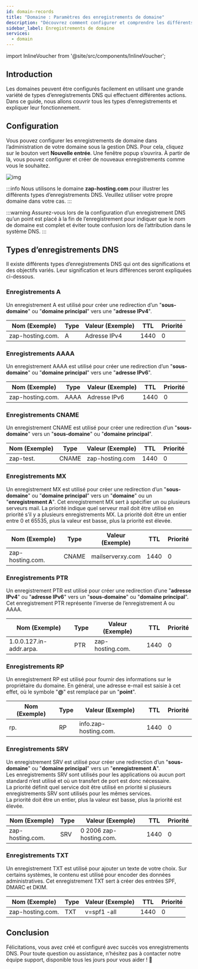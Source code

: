 ```yaml
---
id: domain-records
title: "Domaine : Paramètres des enregistrements de domaine"
description: "Découvrez comment configurer et comprendre les différents types d’enregistrements DNS pour optimiser la gestion de votre domaine → En savoir plus maintenant"
sidebar_label: Enregistrements de domaine
services:
  - domain
---
```


import InlineVoucher from '@site/src/components/InlineVoucher';

## Introduction

Les domaines peuvent être configurés facilement en utilisant une grande variété de types d’enregistrements DNS qui effectuent différentes actions. Dans ce guide, nous allons couvrir tous les types d’enregistrements et expliquer leur fonctionnement.



## Configuration

Vous pouvez configurer les enregistrements de domaine dans l’administration de votre domaine sous la gestion DNS. Pour cela, cliquez sur le bouton vert **Nouvelle entrée**. Une fenêtre popup s’ouvrira. À partir de là, vous pouvez configurer et créer de nouveaux enregistrements comme vous le souhaitez. 

![img](https://screensaver01.zap-hosting.com/index.php/s/5qGjz8jDi4sNGcQ/download)

:::info
Nous utilisons le domaine **zap-hosting.com** pour illustrer les différents types d’enregistrements DNS. Veuillez utiliser votre propre domaine dans votre cas.
:::

:::warning
Assurez-vous lors de la configuration d’un enregistrement DNS qu’un point est placé à la fin de l’enregistrement pour indiquer que le nom de domaine est complet et éviter toute confusion lors de l’attribution dans le système DNS.
:::

## Types d’enregistrements DNS

Il existe différents types d’enregistrements DNS qui ont des significations et des objectifs variés. Leur signification et leurs différences seront expliquées ci-dessous. 

### Enregistrements A

Un enregistrement A est utilisé pour créer une redirection d’un "**sous-domaine**" ou "**domaine principal**" vers une "**adresse IPv4**".

| Nom (Exemple)   | Type | Valeur (Exemple) | TTL  | Priorité |
| ---------------- | ---- | --------------- | ---- | -------- |
| zap-hosting.com. | A    | Adresse IPv4    | 1440 | 0        |



### Enregistrements AAAA

Un enregistrement AAAA est utilisé pour créer une redirection d’un "**sous-domaine**" ou "**domaine principal**" vers une "**adresse IPv6**".

| Nom (Exemple)   | Type | Valeur (Exemple) | TTL  | Priorité |
| ---------------- | ---- | --------------- | ---- | -------- |
| zap-hosting.com. | AAAA | Adresse IPv6    | 1440 | 0        |


### Enregistrements CNAME

Un enregistrement CNAME est utilisé pour créer une redirection d’un "**sous-domaine**" vers un "**sous-domaine**" ou "**domaine principal**".

| Nom (Exemple) | Type | Valeur (Exemple) | TTL  | Priorité |
| ----------- | ---- | ------------ | ---- | -------- |
| zap-test. | CNAME  | zap-hosting.com | 1440 | 0        |



### Enregistrements MX

Un enregistrement MX est utilisé pour créer une redirection d’un "**sous-domaine**" ou "**domaine principal**" vers un "**domaine**" ou un "**enregistrement A**". Cet enregistrement MX sert à spécifier un ou plusieurs serveurs mail. La priorité indique quel serveur mail doit être utilisé en priorité s’il y a plusieurs enregistrements MX. La priorité doit être un entier entre 0 et 65535, plus la valeur est basse, plus la priorité est élevée.

| Nom (Exemple)   | Type  | Valeur (Exemple)  | TTL  | Priorité |
| ---------------- | ----- | ---------------- | ---- | -------- |
| zap-hosting.com. | CNAME | mailserverxy.com | 1440 | 0        |



### Enregistrements PTR

Un enregistrement PTR est utilisé pour créer une redirection d’une "**adresse IPv4**" ou "**adresse IPv6**" vers un "**sous-domaine**" ou "**domaine principal**". Cet enregistrement PTR représente l’inverse de l’enregistrement A ou AAAA.

| Nom (Exemple)          | Type  | Valeur (Exemple)  | TTL  | Priorité |
| ----------------------- | ----- | ---------------- | ---- | -------- |
| 1.0.0.127.in-addr.arpa. | PTR | zap-hosting.com. | 1440 | 0        |



### Enregistrements RP

Un enregistrement RP est utilisé pour fournir des informations sur le propriétaire du domaine. En général, une adresse e-mail est saisie à cet effet, où le symbole "**@**" est remplacé par un "**point**".

| Nom (Exemple) | Type | Valeur (Exemple)       | TTL  | Priorité |
| -------------- | ---- | --------------------- | ---- | -------- |
| rp.            | RP   | info.zap-hosting.com. | 1440 | 0        |

### Enregistrements SRV

Un enregistrement SRV est utilisé pour créer une redirection d’un "**sous-domaine**" ou "**domaine principal**" vers un "**enregistrement A**".  
Les enregistrements SRV sont utilisés pour les applications où aucun port standard n’est utilisé et où un transfert de port est donc nécessaire.  
La priorité définit quel service doit être utilisé en priorité si plusieurs enregistrements SRV sont utilisés pour les mêmes services.  
La priorité doit être un entier, plus la valeur est basse, plus la priorité est élevée.

| Nom (Exemple) | Type | Valeur (Exemple)       | TTL  | Priorité |
| -------------- | ---- | --------------------- | ---- | -------- |
| zap-hosting.com. | SRV   | 0 2006 zap-hosting.com. | 1440 | 0        |

### Enregistrements TXT

Un enregistrement TXT est utilisé pour ajouter un texte de votre choix. Sur certains systèmes, le contenu est utilisé pour encoder des données administratives. Cet enregistrement TXT sert à créer des entrées SPF, DMARC et DKIM.

| Nom (Exemple)   | Type | Valeur (Exemple) | TTL  | Priorité |
| ---------------- | ---- | --------------- | ---- | -------- |
| zap-hosting.com. | TXT   | v=spf1 -all     | 1440 | 0        |



## Conclusion

Félicitations, vous avez créé et configuré avec succès vos enregistrements DNS. Pour toute question ou assistance, n’hésitez pas à contacter notre équipe support, disponible tous les jours pour vous aider ! 🙂

<InlineVoucher />